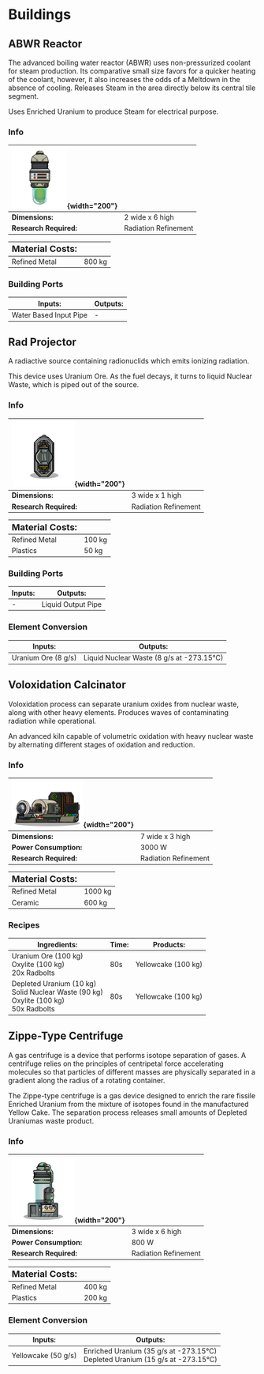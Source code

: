 # Buildings
## ABWR Reactor
The advanced boiling water reactor (ABWR) uses non-pressurized coolant for steam production. Its comparative small size favors for a quicker heating of the coolant, however, it also increases the odds of a Meltdown in the absence of cooling. Releases Steam in the area directly below its central tile segment.

Uses Enriched Uranium to produce Steam for electrical purpose.
### Info
| ![LightReactor](/assets/images/buildings/LightReactor.png){width="200"} | |
|-|-|
|**Dimensions:** | 2 wide x 6 high|
|**Research Required:**| Radiation Refinement|

|**<font size="+1">Material Costs:</font>**| |
|-|-|
|Refined Metal|800 kg|

### Building Ports
|Inputs:|Outputs:|
|-|-|
|Water Based Input Pipe|-|


## Rad Projector
A radiactive source containing radionuclids which emits ionizing radiation.

This device uses Uranium Ore. As the fuel decays, it turns to liquid Nuclear Waste, which is piped out of the source.
### Info
| ![HepProjector](/assets/images/buildings/HepProjector.png){width="200"} | |
|-|-|
|**Dimensions:** | 3 wide x 1 high|
|**Research Required:**| Radiation Refinement|

|**<font size="+1">Material Costs:</font>**| |
|-|-|
|Refined Metal|100 kg|
|Plastics|50 kg|

### Building Ports
|Inputs:|Outputs:|
|-|-|
|-|Liquid Output Pipe|

### Element Conversion
|Inputs:|Outputs:|
|-|-|
|Uranium Ore (8 g/s)<br>|Liquid Nuclear Waste (8 g/s at -273.15°C)<br>|



## Voloxidation Calcinator
Voloxidation process can separate uranium oxides from nuclear waste, along with other heavy elements. Produces waves of contaminating radiation while operational.

An advanced kiln capable of volumetric oxidation with heavy nuclear waste by alternating different stages of oxidation and reduction.
### Info
| ![HepCalcinator](/assets/images/buildings/HepCalcinator.png){width="200"} | |
|-|-|
|**Dimensions:** | 7 wide x 3 high|
|**Power Consumption:**| 3000 W|
|**Research Required:**| Radiation Refinement|

|**<font size="+1">Material Costs:</font>**| |
|-|-|
|Refined Metal|1000 kg|
|Ceramic|600 kg|

### Recipes
|Ingredients:| Time: | Products:|
|-|-|-|
|Uranium Ore (100 kg)<br>Oxylite (100 kg)<br>20x  Radbolts<br>|80s|Yellowcake (100 kg)<br>|
|Depleted Uranium (10 kg)<br>Solid Nuclear Waste (90 kg)<br>Oxylite (100 kg)<br>50x  Radbolts<br>|80s|Yellowcake (100 kg)<br>|



## Zippe-Type Centrifuge
A gas centrifuge is a device that performs isotope separation of gases. A centrifuge relies on the principles of centripetal force accelerating molecules so that particles of different masses are physically separated in a gradient along the radius of a rotating container.

The Zippe-type centrifuge is a gas device designed to enrich the rare fissile Enriched Uranium from the mixture of isotopes found in the manufactured Yellow Cake. The separation process releases small amounts of Depleted Uraniumas waste product.
### Info
| ![HepCentrifuge](/assets/images/buildings/HepCentrifuge.png){width="200"} | |
|-|-|
|**Dimensions:** | 3 wide x 6 high|
|**Power Consumption:**| 800 W|
|**Research Required:**| Radiation Refinement|

|**<font size="+1">Material Costs:</font>**| |
|-|-|
|Refined Metal|400 kg|
|Plastics|200 kg|

### Element Conversion
|Inputs:|Outputs:|
|-|-|
|Yellowcake (50 g/s)<br>|Enriched Uranium (35 g/s at -273.15°C)<br>Depleted Uranium (15 g/s at -273.15°C)<br>|




